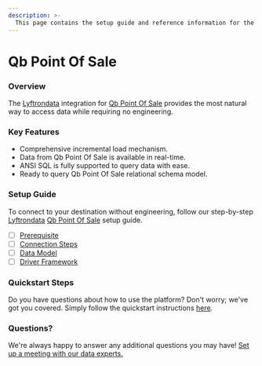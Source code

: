 ```yaml
---
description: >-
  This page contains the setup guide and reference information for the Qb Point Of Sale source connector.
---
```


# Qb Point Of Sale

### Overview

The [Lyftrondata](https://www.lyftrondata.com/) integration for [Qb Point Of Sale](None) provides the most natural way to access data while requiring no engineering.

### Key Features

* Comprehensive incremental load mechanism.
* Data from Qb Point Of Sale is available in real-time.&#x20;
* ANSI SQL is fully supported to query data with ease.
* Ready to query Qb Point Of Sale relational schema model.

### Setup Guide

To connect to your destination without engineering, follow our step-by-step [Lyftrondata](https://www.lyftrondata.com/)  [Qb Point Of Sale](None) setup guide.

* [ ] [Prerequisite](prerequisite.md)
* [ ] [Connection Steps](connection-steps.md)
* [ ] [Data Model](data-model/erd.md)
* [ ] [Driver Framework](driver-framework/)

### Quickstart Steps

Do you have questions about how to use the platform? Don't worry; we've got you covered. Simply follow the quickstart instructions [here](../README.md).

### Questions? <a href="#questions" id="questions"></a>

We're always happy to answer any additional questions you may have! [Set up a meeting with our data experts.](https://www.lyftrondata.com/book-a-meeting/)

